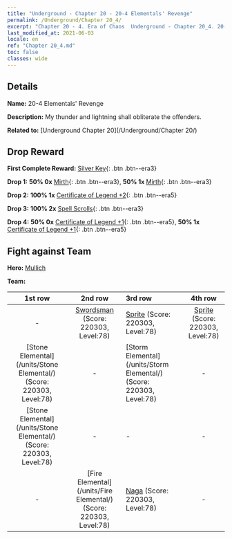 ```yaml
---
title: "Underground - Chapter 20 - 20-4 Elementals' Revenge"
permalink: /Underground/Chapter 20_4/
excerpt: "Chapter 20 - 4. Era of Chaos  Underground - Chapter 20_4. 20-4 Elementals' Revenge"
last_modified_at: 2021-06-03
locale: en
ref: "Chapter 20_4.md"
toc: false
classes: wide
---
```


## Details

 **Name:** 20-4 Elementals' Revenge

 **Description:** My thunder and lightning shall obliterate the offenders.

 **Related to:** [Underground Chapter 20](/Underground/Chapter 20/)

## Drop Reward

 **First Complete Reward:** [Silver Key](/Items/con_693/){: .btn .btn--era3}

 **Drop 1:** **50% 0x** [Mirth](/Items/her_424/){: .btn .btn--era3}, **50% 1x** [Mirth](/Items/her_424/){: .btn .btn--era3}

 **Drop 2:** **100% 1x** [Certificate of Legend +2](/Items/mat_81/){: .btn .btn--era5}

 **Drop 3:** **100% 2x** [Spell Scrolls](/Items/con_694/){: .btn .btn--era3}

 **Drop 4:** **50% 0x** [Certificate of Legend +1](/Items/mat_74/){: .btn .btn--era5}, **50% 1x** [Certificate of Legend +1](/Items/mat_74/){: .btn .btn--era5}


## Fight against Team
 **Hero:** [Mullich](/heroes/Mullich/)

 **Team:**


  | 1st row | 2nd row | 3rd row | 4th row |
  |:----:|:----:|:----|:----:|
  | - | [Swordsman](/units/Swordsman/) (Score: 220303, Level:78)  | [Sprite](/units/Sprite/) (Score: 220303, Level:78)  | [Sprite](/units/Sprite/) (Score: 220303, Level:78)  |
  | [Stone Elemental](/units/Stone Elemental/) (Score: 220303, Level:78)  | - | [Storm Elemental](/units/Storm Elemental/) (Score: 220303, Level:78)  | - |
  | [Stone Elemental](/units/Stone Elemental/) (Score: 220303, Level:78)  | - | - | - |
  | - | [Fire Elemental](/units/Fire Elemental/) (Score: 220303, Level:78)  | [Naga](/units/Naga/) (Score: 220303, Level:78)  | - |


